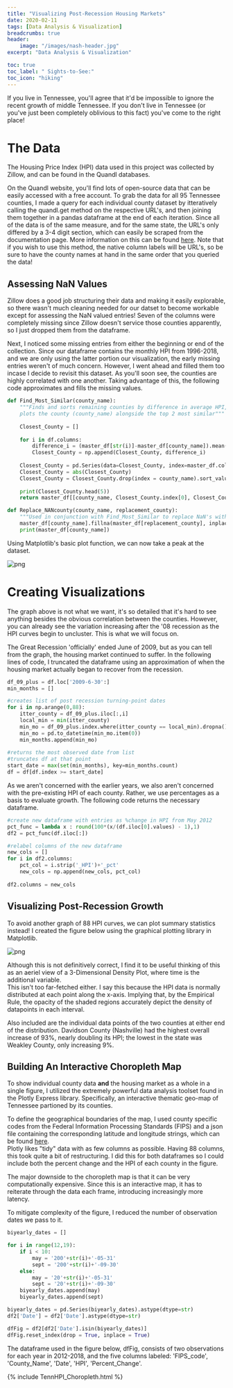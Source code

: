 ```yaml
---
title: "Visualizing Post-Recession Housing Markets"
date: 2020-02-11
tags: [Data Analysis & Visualization]
breadcrumbs: true
header:
    image: "/images/nash-header.jpg"
excerpt: "Data Analysis & Visualization"

toc: true
toc_label: " Sights-to-See:"
toc_icon: "hiking"
---
```


If you live in Tennessee, you'll agree that it'd be impossible to ignore the recent growth of middle Tennessee. If you don't live in Tennessee (or you've just been completely oblivious to this fact) you've come to the right place!
  
# The Data
The Housing Price Index (HPI) data used in this project was collected by Zillow, and can be found in the Quandl databases.  
  
On the Quandl website, you'll find lots of open-source data that can be easily accessed with a free account. To grab the data for all 95 Tennessee counties, I made a query for each individual county dataset by itteratively calling the quandl.get method on the respective URL's, and then joining them together in a pandas dataframe at the end of each iteration. Since all of the data is of the same measure, and for the same state, the URL's only differed by a 3-4 digit section, which can easily be scraped from the documentation page. More information on this can be found [here](https://www.quandl.com/data/ZILLOW-Zillow-Real-Estate-Research/documentation). Note that if you wish to use this method, the native column labels will be URL's, so be sure to have the county names at hand in the same order that you queried the data!  
  
## Assessing NaN Values
Zillow does a good job structuring their data and making it easily explorable, so there wasn't much cleaning needed for our datset to become workable except for assessing the NaN valued entries! Seven of the columns were completely missing since Zillow doesn't service those counties apparently, so I just dropped them from the dataframe.  
  
Next, I noticed some missing entries from either the beginning or end of the collection. Since our dataframe contains the monthly HPI from 1996-2018, and we are only using the latter portion our visualization, the early missing entries weren't of much concern. However, I went ahead and filled them too incase I decide to revisit this dataset. As you'll soon see, the counties are highly correlated with one another. Taking advantage of this, the following code approximates and fills the missing values.




```python
def Find_Most_Similar(county_name):
    """Finds and sorts remaining counties by difference in average HPI, prints top 5, and 
    plots the county (county_name) alongside the top 2 most similar"""
    
    Closest_County = []
    
    for i in df.columns:
        difference_i = (master_df[str(i)]-master_df[county_name]).mean(0)
        Closest_County = np.append(Closest_County, difference_i)
    
    Closest_County = pd.Series(data=Closest_County, index=master_df.columns.transpose())
    Closest_County = abs(Closest_County)
    Closest_County = Closest_County.drop(index = county_name).sort_values()
    
    print(Closest_County.head(5))
    return master_df[[county_name, Closest_County.index[0], Closest_County.index[1]]].plot()

def Replace_NANcounty(county_name, replacement_county):
    """Used in conjunction with Find_Most_Similar to replace NaN's with best fit"""
    master_df[county_name].fillna(master_df[replacement_county], inplace=True)
    print(master_df[county_name])
```


Using Matplotlib's basic plot function, we can now take a peak at the dataset.  

![png](/images/HPI_linegraph.png)

# Creating Visualizations
The graph above is not what we want, it's so detailed that it's hard to see anything besides the obvious correlation between the counties. However, you can already see the variation increasing after the '08 recession as the HPI curves begin to uncluster. This is what we will focus on.
  
The Great Recession 'officially' ended June of 2009, but as you can tell from the graph, the housing market continued to suffer. In the following lines of code, I truncated the dataframe using an approximation of when the housing market actually began to recover from the recession.


```python
df_09_plus = df.loc['2009-6-30':]
min_months = []

#creates list of post recession turning-point dates
for i in np.arange(0,88):
    itter_county = df_09_plus.iloc[:,i]
    local_min = min(itter_county)
    min_mo = df_09_plus.index.where(itter_county == local_min).dropna().values
    min_mo = pd.to_datetime(min_mo.item(0))
    min_months.append(min_mo)
    
#returns the most observed date from list 
#truncates df at that point
start_date = max(set(min_months), key=min_months.count)
df = df[df.index >= start_date]
```

As we aren't concerned with the earlier years, we also aren't concerned with the pre-existing HPI of each county. Rather, we use percentages as a basis to evaluate growth. The following code returns the necessary dataframe.


```python
#create new dataframe with entries as %change in HPI from May 2012
pct_func = lambda x : round(100*(x/(df.iloc[0].values) - 1),1)
df2 = pct_func(df.iloc[:])

#relabel columns of the new dataframe
new_cols = []
for i in df2.columns:
    pct_col = i.strip('_HPI')+'_pct'
    new_cols = np.append(new_cols, pct_col)
    
df2.columns = new_cols
```
## Visualizing Post-Recession Growth
To avoid another graph of 88 HPI curves, we can plot summary statistics instead! I created the figure below using the graphical plotting library in Matplotlib.


![png](/images/HPI_Matplotlib_plot.png)

Although this is not definitively correct, I find it to be useful thinking of this as an aeriel view of a 3-Dimensional Density Plot, where time is the additional variable.  
This isn't too far-fetched either. I say this because the HPI data is normally distributed at each point along the x-axis. Implying that, by the Empirical Rule, the opacity of the shaded regions accurately depict the density of datapoints in each interval.  
  
Also included are the individual data points of the two counties at either end of the distribution. Davidson County (Nashville) had the highest overall increase of 93%, nearly doubling its HPI; the lowest in the state was Weakley County, only increasing 9%.  

## Building An Interactive Choropleth Map
To show individual county data **and** the housing market as a whole in a single figure, I utilized the extremely powerful data analysis toolset found in the Plotly Express library. Specifically, an interactive thematic geo-map of Tennessee partioned by its counties.  
  
To define the geographical boundaries of the map, I used county specific codes from the Federal Information Processing Standards (FIPS) and a json file containing the corresponding latitude and longitude strings, which can be found [here](https://raw.githubusercontent.com/plotly/datasets/master/geojson-counties-fips.json).  
Plotly likes "tidy" data with as few columns as possible. Having 88 columns, this took quite a bit of restructuring. I did this for both dataframes so I could include both the percent change and the HPI of each county in the figure.  
  
The major downside to the choropleth map is that it can be very computationally expensive. Since this is an interactive map, it has to reiterate through the data each frame, introducing increasingly more latency.  
  
To mitigate complexity of the figure, I reduced the number of observation dates we pass to it.


```python
biyearly_dates = []

for i in range(12,19):
    if i < 10:
        may = '200'+str(i)+'-05-31'
        sept = '200'+str(i)+'-09-30'
    else:
        may = '20'+str(i)+'-05-31'
        sept = '20'+str(i)+'-09-30'
    biyearly_dates.append(may)
    biyearly_dates.append(sept)

biyearly_dates = pd.Series(biyearly_dates).astype(dtype=str)
df2['Date'] = df2['Date'].astype(dtype=str)

dfFig = df2[df2['Date'].isin(biyearly_dates)]
dfFig.reset_index(drop = True, inplace = True)
```

The dataframe used in the figure below, dfFig, consists of two observations for each year in 2012-2018, and the five columns labeled: 'FIPS_code', 'County_Name', 'Date', 'HPI', 'Percent_Change'.


  
{% include TennHPI_Choropleth.html %}
 

